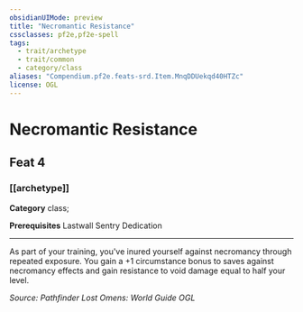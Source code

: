```yaml
---
obsidianUIMode: preview
title: "Necromantic Resistance"
cssclasses: pf2e,pf2e-spell
tags:
  - trait/archetype
  - trait/common
  - category/class
aliases: "Compendium.pf2e.feats-srd.Item.MnqDDUekqd40HTZc"
license: OGL
---
```

# Necromantic Resistance
## Feat 4
### [[archetype]]

**Category** class; 



**Prerequisites** Lastwall Sentry Dedication
* * *
As part of your training, you've inured yourself against necromancy through repeated exposure. You gain a +1 circumstance bonus to saves against necromancy effects and gain resistance to void damage equal to half your level.

*Source: Pathfinder Lost Omens: World Guide*
*OGL*